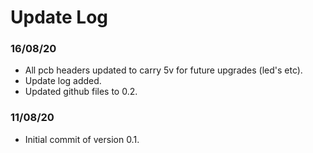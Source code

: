 # Update Log

### 16/08/20

- All pcb headers updated to carry 5v for future upgrades (led's etc).
- Update log added.
- Updated github files to 0.2.

### 11/08/20

- Initial commit of version 0.1.
